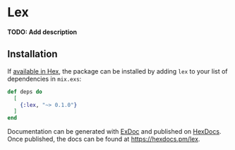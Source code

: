 # Lex

**TODO: Add description**

## Installation

If [available in Hex](https://hex.pm/docs/publish), the package can be installed
by adding `lex` to your list of dependencies in `mix.exs`:

```elixir
def deps do
  [
    {:lex, "~> 0.1.0"}
  ]
end
```

Documentation can be generated with [ExDoc](https://github.com/elixir-lang/ex_doc)
and published on [HexDocs](https://hexdocs.pm). Once published, the docs can
be found at <https://hexdocs.pm/lex>.

